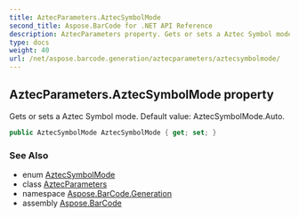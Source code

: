 ```yaml
---
title: AztecParameters.AztecSymbolMode
second_title: Aspose.BarCode for .NET API Reference
description: AztecParameters property. Gets or sets a Aztec Symbol mode. Default value AztecSymbolMode.Auto
type: docs
weight: 40
url: /net/aspose.barcode.generation/aztecparameters/aztecsymbolmode/
---
```

## AztecParameters.AztecSymbolMode property

Gets or sets a Aztec Symbol mode. Default value: AztecSymbolMode.Auto.

```csharp
public AztecSymbolMode AztecSymbolMode { get; set; }
```

### See Also

* enum [AztecSymbolMode](../../aztecsymbolmode/)
* class [AztecParameters](../)
* namespace [Aspose.BarCode.Generation](../../../aspose.barcode.generation/)
* assembly [Aspose.BarCode](../../../)


